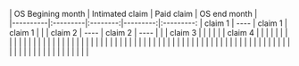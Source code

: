| OS Begining month  | Intimated claim | Paid claim    | OS end month |       
|----------|:---------|:--------:|---------:|:---------:
| claim 1  |  ----   | claim 1   | claim 1   |          |
|  claim 2 |   ----   |  claim 2  | ----    |          |
|  claim 3 |      |    |    |          |
| claim 4  |      |    |    |          |
|   |      |    |    |          |
|   |      |    |    |          |
|   |      |    |    |          |
|   |      |    |    |          |
|   |      |    |    |          |
|   |      |    |    |          |
|   |      |    |    |          |
|   |      |    |    |          |
|   |      |    |    |          |
|   |      |    |    |          |
|   |      |    |    |          |
|   |      |    |    |          |
|   |      |    |    |          |

